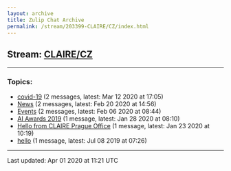 ```yaml
---
layout: archive
title: Zulip Chat Archive
permalink: /stream/203399-CLAIRE/CZ/index.html
---
```


## Stream: [CLAIRE/CZ](https://claire4ai.github.io/archive/stream/203399-CLAIRE/CZ/index.html)
---

### Topics:

* [covid-19](topic/covid-19.html) (2 messages, latest: Mar 12 2020 at 17:05)
* [News](topic/News.html) (2 messages, latest: Feb 20 2020 at 14:56)
* [Events](topic/Events.html) (2 messages, latest: Feb 06 2020 at 08:44)
* [AI Awards 2019](topic/AI.20Awards.202019.html) (1 message, latest: Jan 28 2020 at 08:10)
* [Hello from CLAIRE Prague Office](topic/Hello.20from.20CLAIRE.20Prague.20Office.html) (1 message, latest: Jan 23 2020 at 10:19)
* [hello](topic/hello.html) (1 message, latest: Jul 08 2019 at 07:26)

<hr><p>Last updated: Apr 01 2020 at 11:21 UTC</p>